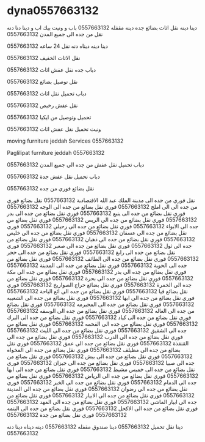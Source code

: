 # dyna0557663132
دينا دينه نقل اثاث بضائع جده دينه مقفله 0557663132
باب و ونيت بيك اب و دينا دنا دنه نقل من جده الى جميع المدن 0557663132




دينا دينه ديناه دنه نقل 24 ساعه 0557663132

نقل الاثاث الخفيف 0557663132

دباب جده نقل عفش اثاث 0557663132

نقل توصيل بضائع 0557663132

دباب تحميل نقل اثاث 0557663132

نقل عفش رخيص 0557663132

تحميل وتوصيل من ايكيا 0557663132

ونيت تحميل نقل عفش اثاث 0557663132

moving furniture jeddah Services 0557663132




Paglilipat furniture jeddah 0557663132

دباب تحميل نقل عفش من جده الى جميع المدن 0557663132

دباب تحميل نقل عفش جدة 0557663132





نقل بضائع فوري من جده 0557663132

نقل فوري من جده الى مدينة الملك عبد الله الاقتصادية 0557663132
نقل بضائع فوري من جده الى الى املج 0557663132
فوري نقل بضائع من جده الى الوجه 0557663132
فوري نقل بضائع من جده الى ينبع 0557663132
فوري نقل بضائع من جده الى بدر 0557663132
فوري نقل بضائع من جده الى الريس 0557663132
فوري نقل بضائع من جده الى الابواء 0557663132
فوري نقل بضائع من جده الى رحيلي 0557663132
فوري نقل بضائع من جده الى عسفان 0557663132
فوري نقل بضائع من جده الى خليص 0557663132
فوري نقل بضائع من جده الى ذهبان 0557663132
فوري نقل بضائع من جده الى ثول 0557663132
فوري نقل بضائع من جده الى صعبر 0557663132
فوري نقل بضائع من جده الى رابغ 0557663132
فوري نقل بضائع من جده الى حجر 0557663132
فوري نقل بضائع من جده الى الطائف 0557663132
فوري نقل بضائع من جده الى الحوية 0557663132
فوري نقل بضائع من جده الى المدينة 0557663132
فوري نقل بضائع من جده الى بدر 0557663132
فوري نقل بضائع من جده الى مكة 0557663132
فوري نقل بضائع من جده الى بحرة 0557663132
فوري نقل بضائع من جده الى الخمرة 0557663132
فوري نقل بضائع حراج الصواريخ 0557663132
فوري نقل بضائع قيا 0557663132
فوري نقل بضائع من جده الى ائع الباحة 0557663132
فوري نقل بضائع من جده الى ابها 0557663132
فوري نقل بضائع من جده الى الشعيبه 0557663132
فوري نقل بضائع من جده الى المجيرمه 0557663132
فوري نقل بضائع من جده الى الغاله 0557663132
فوري نقل بضائع من جده الى الوسقه 0557663132
فوري نقل بضائع من جده الى كياد 0557663132
فوري نقل بضائع من جده الى البرك 0557663132
فوري نقل بضائع من جده الى القحمه 0557663132
فوري نقل بضائع من جده الى الشقيق 0557663132
فوري نقل بضائع من جده الى الليث 0557663132
فوري نقل بضائع من جده الى الدرب 0557663132
فوري نقل بضائع من جده الى القنفذة 0557663132
فوري نقل بضائع من جده الى عمق 0557663132
فوري نقل بضائع من جده الى مظيلف 0557663132
فوري نقل بضائع من جده الى المخواه 0557663132
فوري نقل بضائع من جده الى بيش 0557663132
فوري نقل بضائع من جده الى صبيا 0557663132
فوري نقل بضائع من جده الى جيزان 0557663132
فوري نقل بضائع من جده الى خميس مشيط 0557663132
فوري نقل بضائع من جده الى ابها 0557663132
فوري نقل بضائع من جده الى الرياض 0557663132
فوري نقل بضائع من جده الى الدمام 0557663132
فوري نقل بضائع من جده الى الخبر 0557663132
فوري نقل بضائع من جده الى رضوان 0557663132
فوري نقل بضائع من جده الى المدينة 0557663132
فوري نقل بضائع من جده الى الابيار 0557663132
فوري نقل بضائع من جده الى ابيار الماشي 0557663132
فوري نقل بضائع من جده الى المهد 0557663132
فوري نقل بضائع من جده الى الاكحل 0557663132
فوري نقل بضائع من جده الى اليتمه 0557663132
فوري نقل بضائع من جدة 0557663132


دينا نقل تحميل 0557663132
دينا صندوق مقفله 0557663132
دينه ديناه دينا دنه 0557663132
